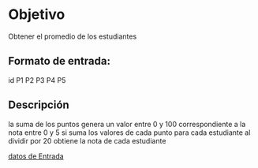 

# Objetivo

Obtener el promedio de los estudiantes

## Formato de entrada:

id P1 P2 P3 P4 P5


## Descripción

la suma de los puntos genera un valor entre 0 y 100 correspondiente a la nota entre 0 y 5
si suma los valores de cada punto para cada estudiante al dividir por 20 obtiene la nota de cada estudiante

[datos de Entrada](datos.txt)
